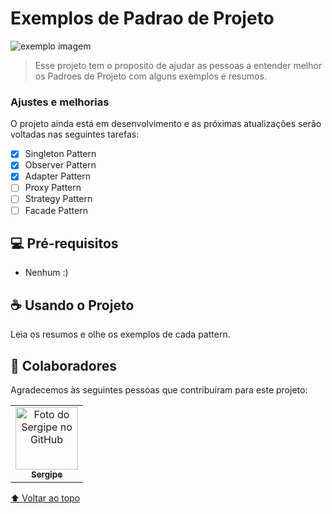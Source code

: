 # Exemplos de Padrao de Projeto

<img src="https://res.cloudinary.com/practicaldev/image/fetch/s--DUgpGKQh--/c_imagga_scale,f_auto,fl_progressive,h_900,q_auto,w_1600/https://dev-to-uploads.s3.amazonaws.com/uploads/articles/vvse11o7g3zewjjvu67j.jpeg" alt="exemplo imagem">

> Esse projeto tem o proposito de ajudar as pessoas a entender melhor os Padroes de Projeto com alguns exemplos e resumos.

### Ajustes e melhorias

O projeto ainda está em desenvolvimento e as próximas atualizações serão voltadas nas seguintes tarefas:

- [x] Singleton Pattern
- [x] Observer Pattern
- [x] Adapter Pattern
- [ ] Proxy Pattern
- [ ] Strategy Pattern
- [ ] Facade Pattern

## 💻 Pré-requisitos

* Nenhum :)

## ☕ Usando o Projeto

Leia os resumos e olhe os exemplos de cada pattern.

## 🤝 Colaboradores

Agradecemos às seguintes pessoas que contribuíram para este projeto:

<table>
  <tr>
    <td align="center">
      <a href="#">
        <img src="https://avatars.githubusercontent.com/u/71034184?v=4" width="100px;" alt="Foto do Sergipe no GitHub"/><br>
        <sub>
          <b>Sergipe</b>
        </sub>
      </a>
    </td>
  </tr>
</table>

[⬆ Voltar ao topo](#design-patterns)<br>
